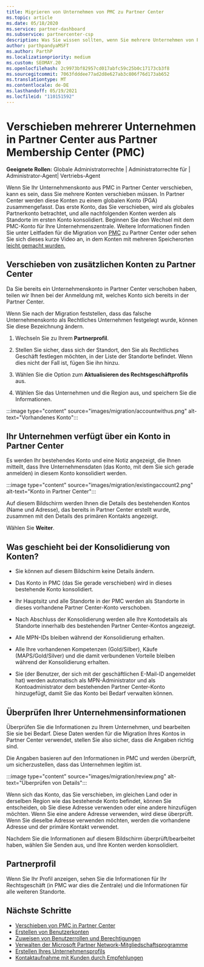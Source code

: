 ```yaml
---
title: Migrieren von Unternehmen von PMC zu Partner Center
ms.topic: article
ms.date: 05/18/2020
ms.service: partner-dashboard
ms.subservice: partnercenter-csp
description: Was Sie wissen sollten, wenn Sie mehrere Unternehmen von Partner Membership Center (PMC) zu Partner Center und in einem globalen Partnerkonto konsolidieren.
author: parthpandyaMSFT
ms.author: ParthP
ms.localizationpriority: medium
ms.custom: SEOMAY.20
ms.openlocfilehash: 2c9973bf82957cd017abfc59c25b0c17173cb3f8
ms.sourcegitcommit: 7063fdddee77ad2d8e627ab3c806f76d173ab652
ms.translationtype: MT
ms.contentlocale: de-DE
ms.lasthandoff: 05/19/2021
ms.locfileid: "110151592"
---
```

# <a name="moving-multiple-companies-to-partner-center-from-partner-membership-center-pmc"></a>Verschieben mehrerer Unternehmen in Partner Center aus Partner Membership Center (PMC)

**Geeignete Rollen:** Globale Administratorrechte | Administratorrechte für | Administrator-Agent| Vertriebs-Agent

Wenn Sie Ihr Unternehmenskonto aus PMC in Partner Center verschieben, kann es sein, dass Sie mehrere Konten verschieben müssen. In Partner Center werden diese Konten zu einem globalen Konto (PGA) zusammengefasst. Das erste Konto, das Sie verschieben, wird als globales Partnerkonto betrachtet, und alle nachfolgenden Konten werden als Standorte im ersten Konto konsolidiert. Beginnen Sie den Wechsel mit dem PMC-Konto für Ihre Unternehmenszentrale. Weitere Informationen finden Sie unter Leitfaden für die Migration von [PMC](guide-to-migration.md) zu Partner Center oder sehen Sie sich dieses kurze Video an, in dem Konten mit mehreren Speicherorten [leicht gemacht wurden.](https://vimeo.com/290335248)

## <a name="move-your-additional-accounts-into-partner-center"></a>Verschieben von zusätzlichen Konten zu Partner Center

Da Sie bereits ein Unternehmenskonto in Partner Center verschoben haben, teilen wir Ihnen bei der Anmeldung mit, welches Konto sich bereits in der Partner Center.

Wenn Sie nach der Migration feststellen, dass das falsche Unternehmenskonto als Rechtliches Unternehmen festgelegt wurde, können Sie diese Bezeichnung ändern.

1. Wechseln Sie zu Ihrem **Partnerprofil**.

2. Stellen Sie sicher, dass sich der Standort, den Sie als Rechtliches Geschäft festlegen möchten, in der Liste der Standorte befindet. Wenn dies nicht der Fall ist, fügen Sie ihn hinzu.

3. Wählen Sie die Option zum **Aktualisieren des Rechtsgeschäftprofils** aus.

4. Wählen Sie das Unternehmen und die Region aus, und speichern Sie die Informationen.

:::image type="content" source="images/migration/accountwithus.png" alt-text="Vorhandenes Konto":::

## <a name="your-company-has-an-account-in-partner-center"></a>Ihr Unternehmen verfügt über ein Konto in Partner Center

Es werden Ihr bestehendes Konto und eine Notiz angezeigt, die Ihnen mitteilt, dass Ihre Unternehmensdaten (das Konto, mit dem Sie sich gerade anmelden) in diesem Konto konsolidiert werden.

:::image type="content" source="images/migration/existingaccount2.png" alt-text="Konto in Partner Center":::

Auf diesem Bildschirm werden Ihnen die Details des bestehenden Kontos (Name und Adresse), das bereits in Partner Center erstellt wurde, zusammen mit den Details des primären Kontakts angezeigt.

Wählen Sie **Weiter**.

## <a name="what-happens-during-consolidation-of-accounts"></a>Was geschieht bei der Konsolidierung von Konten?

- Sie können auf diesem Bildschirm keine Details ändern.

- Das Konto in PMC (das Sie gerade verschieben) wird in dieses bestehende Konto konsolidiert.

- Ihr Hauptsitz und alle Standorte in der PMC werden als Standorte in dieses vorhandene Partner Center-Konto verschoben.

- Nach Abschluss der Konsolidierung werden alle Ihre Kontodetails als Standorte innerhalb des bestehenden Partner Center-Kontos angezeigt.

- Alle MPN-IDs bleiben während der Konsolidierung erhalten.

- Alle Ihre vorhandenen Kompetenzen (Gold/Silber), Käufe (MAPS/Gold/Silver) und die damit verbundenen Vorteile bleiben während der Konsolidierung erhalten.

- Sie (der Benutzer, der sich mit der geschäftlichen E-Mail-ID angemeldet hat) werden automatisch als MPN-Administrator und als Kontoadministrator dem bestehenden Partner Center-Konto hinzugefügt, damit Sie das Konto bei Bedarf verwalten können.

## <a name="review-your-company-information"></a>Überprüfen Ihrer Unternehmensinformationen

Überprüfen Sie die Informationen zu Ihrem Unternehmen, und bearbeiten Sie sie bei Bedarf.  Diese Daten werden für die Migration Ihres Kontos in Partner Center verwendet, stellen Sie also sicher, dass die Angaben richtig sind.

Die Angaben basieren auf den Informationen in PMC und werden überprüft, um sicherzustellen, dass das Unternehmen legitim ist.


:::image type="content" source="images/migration/review.png" alt-text="Überprüfen von Details":::

Wenn sich das Konto, das Sie verschieben, im gleichen Land oder in derselben Region wie das bestehende Konto befindet, können Sie entscheiden, ob Sie diese Adresse verwenden oder eine andere hinzufügen möchten. Wenn Sie eine andere Adresse verwenden, wird diese überprüft. Wenn Sie dieselbe Adresse verwenden möchten, werden die vorhandene Adresse und der primäre Kontakt verwendet.

Nachdem Sie die Informationen auf diesem Bildschirm  überprüft/bearbeitet haben, wählen Sie Senden aus, und Ihre Konten werden konsolidiert.

## <a name="partner-profile"></a>Partnerprofil

Wenn Sie Ihr Profil anzeigen, sehen Sie die Informationen für Ihr Rechtsgeschäft (in PMC war dies die Zentrale) und die Informationen für alle weiteren Standorte.

## <a name="next-steps"></a>Nächste Schritte

- [Verschieben von PMC in Partner Center](move-pmc-pc-map.md)
- [Erstellen von Benutzerkonten](create-user-accounts-and-set-permissions.md)
- [Zuweisen von Benutzerrollen und Berechtigungen](permissions-overview.md)
- [Verwalten der Microsoft Partner Network-Mitgliedschaftsprogramme](renew-mpn-offers.md)
- [Erstellen Ihres Unternehmensprofils](create-a-marketing-profile.md)
- [Kontaktaufnahme mit Kunden durch Empfehlungen](manage-leads.md)
